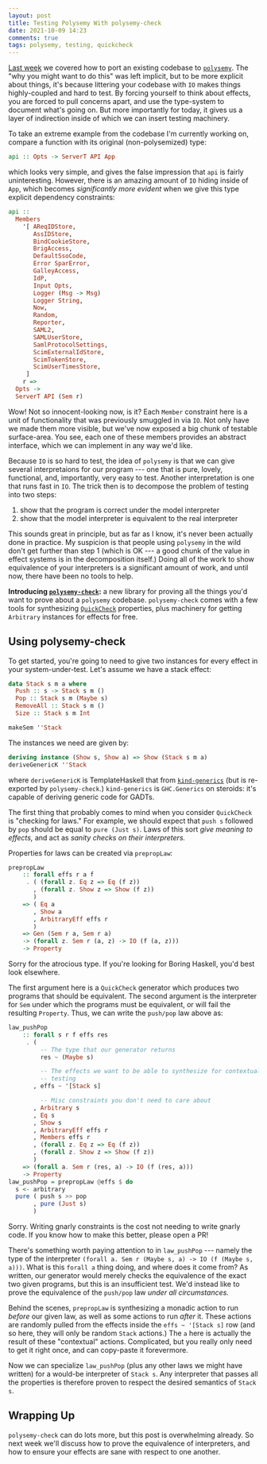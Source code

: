 ```yaml
---
layout: post
title: Testing Polysemy With polysemy-check
date: 2021-10-09 14:23
comments: true
tags: polysemy, testing, quickcheck
---
```


[Last week][porting] we covered how to port an existing codebase to
[`polysemy`][polysemy]. The "why you might want to do this" was left implicit,
but to be more explicit about things, it's because littering your codebase with
`IO` makes things highly-coupled and hard to test. By forcing yourself to think
about effects, you are forced to pull concerns apart, and use the type-system to
document what's going on. But more importantly for today, it gives us a layer of
indirection inside of which we can insert testing machinery.

[porting]: /blog/porting-to-polysemy/
[polysemy]: https://hackage.haskell.org/package/polysemy

To take an extreme example from the codebase I'm currently working on, compare a
function with its original (non-polysemized) type:

```haskell
api :: Opts -> ServerT API App
```

which looks very simple, and gives the false impression that `api` is fairly
uninteresting. However, there is an amazing amount of `IO` hiding inside of
`App`, which becomes *significantly more evident* when we give this type
explicit dependency constraints:

```haskell
api ::
  Members
    '[ AReqIDStore,
       AssIDStore,
       BindCookieStore,
       BrigAccess,
       DefaultSsoCode,
       Error SparError,
       GalleyAccess,
       IdP,
       Input Opts,
       Logger (Msg -> Msg)
       Logger String,
       Now,
       Random,
       Reporter,
       SAML2,
       SAMLUserStore,
       SamlProtocolSettings,
       ScimExternalIdStore,
       ScimTokenStore,
       ScimUserTimesStore,
     ]
    r =>
  Opts ->
  ServerT API (Sem r)
```

Wow! Not so innocent-looking now, is it? Each `Member` constraint here is a unit
of functionality that was previously smuggled in via `IO`. Not only have we made
them more visible, but we've now exposed a big chunk of testable surface-area.
You see, each one of these members provides an abstract interface, which we can
implement in any way we'd like.

Because `IO` is so hard to test, the idea of `polysemy` is that we can give
several interpretaions for our program --- one that is pure, lovely, functional,
and, importantly, very easy to test. Another interpretation is one that 
runs fast in `IO`. The trick then is to decompose the problem of testing into
two steps:

1. show that the program is correct under the model interpreter
2. show that the model interpreter is equivalent to the real interpreter

This sounds great in principle, but as far as I know, it's never been actually
done in practice. My suspicion is that people using `polysemy` in the wild don't
get further than step 1 (which is OK --- a good chunk of the value in effect
systems is in the decomposition itself.) Doing all of the work to show
equivalence of your interpreters is a significant amount of work, and until now,
there have been no tools to help.

**Introducing [`polysemy-check`][polysemy-check]:** a new library for proving
all the things you'd want to prove about a `polysemy` codebase. `polysemy-check`
comes with a few tools for synthesizing [`QuickCheck`][quickcheck] properties,
plus machinery for getting `Arbitrary` instances for effects for free.

[polysemy-check]: https://hackage.haskell.org/package/polysemy-check
[quickcheck]: https://hackage.haskell.org/package/QuickCheck


## Using polysemy-check

To get started, you're going to need to give two instances for every effect in
your system-under-test. Let's assume we have a stack effect:

```haskell
data Stack s m a where
  Push :: s -> Stack s m ()
  Pop :: Stack s m (Maybe s)
  RemoveAll :: Stack s m ()
  Size :: Stack s m Int

makeSem ''Stack
```

The instances we need are given by:

```haskell
deriving instance (Show s, Show a) => Show (Stack s m a)
deriveGenericK ''Stack
```

where `deriveGenericK` is TemplateHaskell that from
[`kind-generics`][kind-generics] (but is re-exported by `polysemy-check`.)
`kind-generics` is `GHC.Generics` on steroids: it's capable of deriving generic
code for GADTs.

[kind-generics]: https://hackage.haskell.org/package/kind-generics

The first thing that probably comes to mind when you consider `QuickCheck` is
"checking for laws." For example, we should expect that `push s` followed by
`pop` should be equal to `pure (Just s)`. Laws of this sort *give meaning to
effects,* and act as *sanity checks on their interpreters.*

Properties for laws can be created via `prepropLaw`:

```haskell
prepropLaw
    :: forall effs r a f
     . ( (forall z. Eq z => Eq (f z))
       , (forall z. Show z => Show (f z))
       )
    => ( Eq a
       , Show a
       , ArbitraryEff effs r
       )
    => Gen (Sem r a, Sem r a)
    -> (forall z. Sem r (a, z) -> IO (f (a, z)))
    -> Property
```

Sorry for the atrocious type. If you're looking for Boring Haskell, you'd best
look elsewhere.

The first argument here is a `QuickCheck` generator which produces two programs
that should be equivalent. The second argument is the interpreter for `Sem`
under which the programs must be equivalent, or will fail the resulting
`Property`. Thus, we can write the `push/pop` law above as:

```haskell
law_pushPop
    :: forall s r f effs res
     . (
         -- The type that our generator returns
         res ~ (Maybe s)

         -- The effects we want to be able to synthesize for contextualized
         -- testing
       , effs ~ '[Stack s]

         -- Misc constraints you don't need to care about
       , Arbitrary s
       , Eq s
       , Show s
       , ArbitraryEff effs r
       , Members effs r
       , (forall z. Eq z => Eq (f z))
       , (forall z. Show z => Show (f z))
       )
    => (forall a. Sem r (res, a) -> IO (f (res, a)))
    -> Property
law_pushPop = prepropLaw @effs $ do
  s <- arbitrary
  pure ( push s >> pop
       , pure (Just s)
       )
```

Sorry. Writing gnarly constraints is the cost not needing to write gnarly code.
If you know how to make this better, please open a PR!

There's something worth paying attention to in `law_pushPop` --- namely the type
of the interpreter `(forall a. Sem r (Maybe s, a) -> IO (f (Maybe s, a)))`. What
is this `forall a` thing doing, and where does it come from? As written, our
generator would merely checks the equivalence of the exact two given programs,
but this is an insufficient test. We'd instead like to prove the equivalence of
the `push/pop` law *under all circumstances.*

Behind the scenes, `prepropLaw` is synthesizing a monadic action to run *before*
our given law, as well as some actions to run *after* it. These actions are
randomly pulled from the effects inside the `effs ~ '[Stack s]` row (and so
here, they will only be random `Stack` actions.) The `a` here is actually the
result of these "contextual" actions. Complicated, but you really only need to
get it right once, and can copy-paste it forevermore.

Now we can specialize `law_pushPop` (plus any other laws we might have written)
for a would-be interpreter of `Stack s`. Any interpreter that passes all the
properties is therefore proven to respect the desired semantics of `Stack s`.


## Wrapping Up

`polysemy-check` can do lots more, but this post is overwhelming already. So
next week we'll discuss how to prove the equivalence of interpreters, and how to
ensure your effects are sane with respect to one another.

